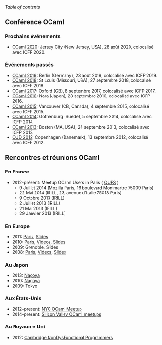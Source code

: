 <!-- ((! set title Rencontres OCaml !)) -->

*Table of contents*

## Conférence OCaml

### Prochains événements
* [OCaml 2020](ocaml/2019/):
  Jersey City (New Jersey, USA), 28 août 2020, colocalisé avec ICFP 2020.

### Événements passés
* [OCaml 2019](ocaml/2019/):
  Berlin (Germany), 23 août 2019, colocalisé avec ICFP 2019.
* [OCaml 2018](ocaml/2018/):
  St Louis (Missouri, USA), 27 septembre 2018, colocalisé avec ICFP 2018.
* [OCaml 2017](ocaml/2017/):
  Oxford (GB), 8 septembre 2017, colocalisé avec ICFP 2017.
* [OCaml 2016](ocaml/2016/):
  Nara (Japon), 23 septembre 2016, colocalisé avec ICFP 2016.
* [OCaml 2015](ocaml/2015/):
  Vancouver (CB, Canada), 4 septembre 2015, colocalisé avec ICFP 2015.
* [OCaml 2014](ocaml/2014/):
  Gothenburg (Suède), 5 septembre 2014, colocalisé avec ICFP 2014.
* [OCaml 2013](ocaml/2013/):
  Boston (MA, USA), 24 septembre 2013, colocalisé avec ICFP 2013.
* [OUD 2012](http://oud.ocaml.org/2012/):
  Copenhagen (Danemark), 13 septembre 2012, colocalisé avec ICFP 2012.

## Rencontres et réunions OCaml

### En France

* 2012-présent: Meetup OCaml Users in Paris ( [OUPS](http://www.meetup.com/ocaml-paris/) )
   * 9 Juillet 2014 (Mozilla Paris, 16 boulevard Montmartre 75009 Paris)
   * 22 Mai 2014 (IRILL, 23, avenue d'Italie 75013 Paris)
   * 9 Octobre 2013 (IRILL)
   * 2 Juillet 2013 (IRILL)
   * 21 Mai 2013 (IRILL)
   * 29 Janvier 2013 (IRILL)

### En Europe

* 2011: [Paris](ocaml/2011/),
 [Slides](http://forge.ocamlcore.org/docman/?group_id=77&view=listfile&dirid=292)
* 2010: [Paris](http://lambda-the-ultimate.org/node/3826),
 [Videos](http://www.youtube.com/playlist?list=PLbU5HH3lhSGYrfbHSwC7X5ZzDHddXHMM7),
 [Slides](http://forge.ocamlcore.org/docman/?group_id=77&view=listfile&dirid=171)
* 2009: [Grenoble](ocaml/2009/),
 [Slides](http://forge.ocamlcore.org/docman/?group_id=77&view=listfile&dirid=84)
* 2008: [Paris](ocaml/2008/),
 [Videos](http://www.youtube.com/playlist?list=PLbU5HH3lhSGZ2WoueuOr8LuVZThBYvoHX),
 [Slides](http://forge.ocamlcore.org/docman/?group_id=77&view=listfile&dirid=170)

### Au Japon

* 2013: [Nagoya](http://ocaml.jp/um2013)
* 2010: [Nagoya](http://ocaml.jp/um2010)
* 2009: [Tokyo](http://atnd.org/events/738)

### Aux États-Unis
* 2012–present: [NYC OCaml Meetup](http://www.meetup.com/NYC-OCaml/)
* 2014-present: [Silicon Valley OCaml meetups](http://www.meetup.com/sv-ocaml/)

### Au Royaume Uni
* 2012: [Cambridge NonDysFunctional
 Programmers](http://www.meetup.com/Cambridge-NonDysFunctional-Programmers/)

